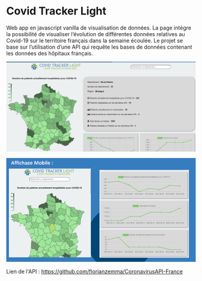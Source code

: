 # Covid Tracker Light

Web app en javascript vanilla de visualisation de données. La page intègre la possibilité de visualiser l’évolution de différentes données relatives au Covid-19 sur le territoire français dans la semaine écoulée. Le projet se base sur l’utilisation d’une API qui requête
les bases de données contenant les données des hôpitaux français.

![img.png](images%2Fscreenshots%2Fimg.png)

![img_1.png](images%2Fscreenshots%2Fimg_1.png)

Lien de l'API : https://github.com/florianzemma/CoronavirusAPI-France